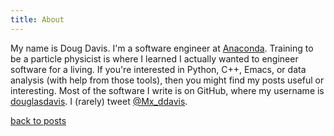 ```yaml
---
title: About
---
```


My name is Doug Davis. I'm a software engineer at
[Anaconda](https://anaconda.com). Training to be a particle physicist
is where I learned I actually wanted to engineer software for a
living. If you're interested in Python, C++, Emacs, or data analysis
(with help from those tools), then you might find my posts useful or
interesting. Most of the software I write is on GitHub, where my
username is [douglasdavis](https://github.com/douglasdavis). I
(rarely) tweet [@Mx_ddavis](https://twitter.com/Mx_ddavis).

[back to posts](.. "posts")
